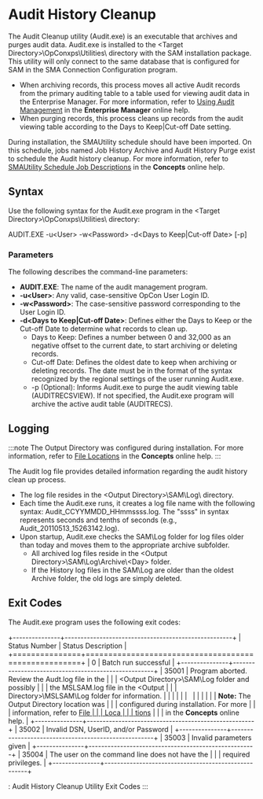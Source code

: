 # Audit History Cleanup

The Audit Cleanup utility (Audit.exe) is an executable that archives and
purges audit data. Audit.exe is installed to the <Target
Directory\>\\OpConxps\\Utilities\\ directory with the SAM installation
package. This utility will only connect to the same database that is
configured for SAM in the SMA Connection Configuration program.

- When archiving records, this process moves all active Audit records
    from the primary auditing table to a table used for viewing audit
    data in the Enterprise Manager. For more information, refer to
    [Using Audit     Management](../../Files/UI/Enterprise-Manager/Using-Audit-Management.md)
     in the **Enterprise Manager** online help.
- When purging records, this process cleans up records from the audit
    viewing table according to the Days to Keep\|Cut-off Date setting.

During installation, the SMAUtility schedule should have been imported.
On this schedule, jobs named Job History Archive and Audit History Purge
exist to schedule the Audit history cleanup. For more information, refer
to [SMAUtility Schedule Job Descriptions](../../objects/schedules.md#smautility-schedule)
 in the **Concepts** online help.

## Syntax

Use the following syntax for the Audit.exe program in the <Target
Directory\>\\OpConxps\\Utilities\\ directory:

AUDIT.EXE -u<User\> -w<Password\> -d<Days to Keep\|Cut-off Date\>
\[-p\]

### Parameters

The following describes the command-line parameters:

- **AUDIT.EXE**: The name of the audit management program.
- **-u<User\>**: Any valid, case-sensitive OpCon User Login ID.
- **-w<Password\>**: The case-sensitive password corresponding to the
    User Login ID.
- **-d<Days to Keep\|Cut-off Date\>**: Defines either the Days to
    Keep or the Cut-off Date to determine what records to clean up.
  - Days to Keep: Defines a number between 0 and 32,000 as an
        negative offset to the current date, to start archiving or
        deleting records.
  - Cut-off Date: Defines the oldest date to keep when archiving or
        deleting records. The date must be in the format of the syntax
        recognized by the regional settings of the user running
        Audit.exe.
  - -p (Optional): Informs Audit.exe to purge the audit viewing
        table (AUDITRECSVIEW). If not specified, the Audit.exe program
        will archive the active audit table (AUDITRECS).

## Logging

:::note
The Output Directory was configured during installation. For more information, refer to [File Locations](../../file-locations.md) in the **Concepts** online help.
:::

The Audit log file provides detailed information regarding the audit
history clean up process.

- The log file resides in the <Output Directory\>\\SAM\\Log\\
    directory.
- Each time the Audit.exe runs, it creates a log file name with the
    following syntax: Audit_CCYYMMDD_HHmmssss.log. The "ssss" in
    syntax represents seconds and tenths of seconds (e.g.,
    Audit_20110513_15263142.log).
- Upon startup, Audit.exe checks the SAM\\Log folder for log files
    older than today and moves them to the appropriate archive
    subfolder.
  - All archived log files reside in the <Output
        Directory\>\\SAM\\Log\\Archive\\<Day\> folder.
  - If the History log files in the SAM\\Log are older than the
        oldest Archive folder, the old logs are simply deleted.

## Exit Codes

The Audit.exe program uses the following exit codes:

+---------------+-----------------------------------------------------+
| Status Number | Status Description                                  |
+===============+=====================================================+
| 0             | Batch run successful                                |
+---------------+-----------------------------------------------------+
| 35001         | Program aborted. Review the Audt.log file in the    |
|               | <Output Directory\>\\SAM\\Log folder and possibly  |
|               | the MSLSAM.log file in the <Output                 |
|               | Directory\>\\MSLSAM\\Log folder for information.    |
|               |                                                     |
|               |                                                     |
|               |                                                     |
|               | **Note:** The Output Directory location was         |
|               | configured during installation. For more            |
|               | information, refer to [File                         | |               | Loca                                                |
|               | tions](../../reference/property-expressions-syntax.md) |
|               |  in the **Concepts** online help.             |
+---------------+-----------------------------------------------------+
| 35002         | Invalid DSN, UserID, and/or Password                |
+---------------+-----------------------------------------------------+
| 35003         | Invalid parameters given                            |
+---------------+-----------------------------------------------------+
| 35004         | The user on the command line does not have the      |
|               | required privileges.                                |
+---------------+-----------------------------------------------------+

: Audit History Cleanup Utility Exit Codes
:::
